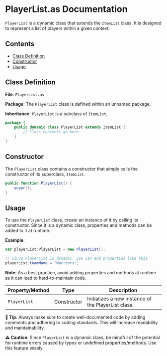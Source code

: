 # PlayerList.as Documentation

`PlayerList` is a dynamic class that extends the `ItemList` class. It is designed to represent a list of players within a given context.

## Contents

- [Class Definition](#class-definition)
- [Constructor](#constructor)
- [Usage](#usage)

## Class Definition

**File**: `PlayerList.as`

**Package**: The `PlayerList` class is defined within an unnamed package.

**Inheritance**: `PlayerList` is a subclass of `ItemList`.

```actionscript
package {
    public dynamic class PlayerList extends ItemList {
        // Class contents go here
    }
}
```

## Constructor

The `PlayerList` class contains a constructor that simply calls the constructor of its superclass, `ItemList`.

```actionscript
public function PlayerList() {
    super();
}
```

## Usage

To use the `PlayerList` class, create an instance of it by calling its constructor. Since it is a dynamic class, properties and methods can be added to it at runtime.

**Example**:

```actionscript
var playerList:PlayerList = new PlayerList();

// Since PlayerList is dynamic, you can add properties like this
playerList.teamName = "Warriors";
```

**Note**: As a best practice, avoid adding properties and methods at runtime as it can lead to hard-to-maintain code.

| **Property/Method** | **Type** | **Description**                 |
|---------------------|----------|---------------------------------|
| `PlayerList`        | Constructor | Initializes a new instance of the PlayerList class. |

**🚀 Tip**: Always make sure to create well-documented code by adding comments and adhering to coding standards. This will increase readability and maintainability.

**⚠️ Caution**: Since `PlayerList` is a dynamic class, be mindful of the potential for runtime errors caused by typos or undefined properties/methods. Use this feature wisely.
